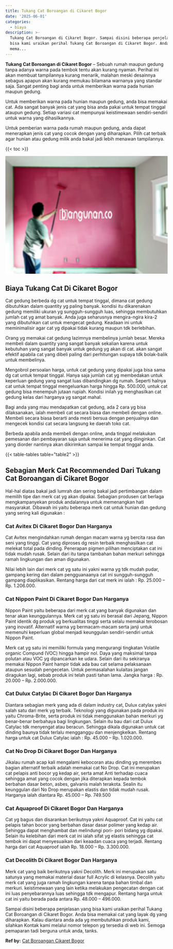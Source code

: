 ```yaml
---
title: Tukang Cat Boroangan di Cikaret Bogor
date: '2025-06-01'
categories:
  - biaya
description: >-
  Tukang Cat Boroangan di Cikaret Bogor. Sampai disini beberapa penjelasan yang
  bisa kami uraikan perihal Tukang Cat Boroangan di Cikaret Bogor. Anda bisa
  mema...
---
```


**Tukang Cat Boroangan di Cikaret Bogor** – Sebuah rumah maupun gedung tanpa adanya warna pada tembok tentu akan kurang nyaman. Perihal ini akan membuat tampilannya kurang menarik, malahan meski desainnya sebagus apapun akan kurang memukau bilamana warnanya yang standar saja. Sangat penting bagi anda untuk memberikan warna pada hunian maupun gedung.

Untuk memberikan warna pada hunian maupun gedung, anda bisa memakai cat. Ada sangat banyak jenis cat yang bisa anda pakai untuk tempat tinggal ataupun gedung. Setiap variasi cat mempunyai keistimewaan sendiri-sendiri untuk warna yang dihasilkannya.

Untuk pemberian warna pada rumah maupun gedung, anda dapat menerapkan jenis cat yang cocok dengan yang diharapkan. Pilih cat terbaik agar hunian atau gedung milik anda bakal jadi lebih menawan tampilannya.

{{< toc >}}

![Tukang Cat Boroangan di Cikaret Bogor](/images/jasa-cat-murah40.png)

## Biaya Tukang Cat Di Cikaret Bogor

Cat gedung berbeda dg cat untuk tempat tinggal, dimana cat gedung dibutuhkan dalam quantity yg paling banyak. kondisi itu dikarenakan gedung memiliki ukuran yg sungguh-sungguh luas, sehingga membutuhkan jumlah cat yg amat banyak. Anda juga seharusnya mengira-ngira kira-2 yang dibutuhkan cat untuk mengecat gedung. Keadaan ini untuk meminimalisir agar cat yg dipakai tidak kurang maupun tdk berlebihan.

Orang yg memakai cat gedung lazimnya membelinya jumlah besar. Mereka membeli dalam quantity yang sangat banyak sekalian karena untuk kebutuhan yang sangat banyak untuk gedung yg akan di cat. akan sangat efektif apabila cat yang dibeli paling dari perhitungan supaya tdk bolak-balik untuk membelinya.

Mengobrol persoalan harga, untuk cat gedung yang dipakai juga bisa sama dg cat untuk tempat tinggal. Hanya saja jumlah cat yg membedakan untuk keperluan gedung yang sangat luas dibandingkan dg rumah. Seperti halnya cat untuk tempat tinggal mengeluarkan harga hingga Rp. 500.000, untuk cat gedung bisa menempuh jutaan rupiah. Kondisi inilah yg menghasilkan cat gedung kelas dari harganya yg sangat mahal.

Bagi anda yang mau mendapatkan cat gedung, ada 2 cara yg bisa dilaksanakan, ialah membeli cat secara biasa dan membeli dengan online. Membeli secara biasa berarti anda mesti bersua dengan penjualnya dan mengecek kondisi cat secara langsung ke daerah toko cat.

Berbeda apabila anda membeli dengan online, anda tinggal melakukan pemesanan dan pembayaran saja untuk menerima cat yang diinginkan. Cat yang diorder nantinya akan dikirimkan sampai ke tempat tinggal anda.

{{< table-tables table="table2" >}}

## Sebagian Merk Cat Recommended Dari Tukang Cat Boroangan di Cikaret Bogor

Hal-hal diatas bakal jadi lumrah dan sering bakal jadi pertimbangan dalam memilih tipe dan merk cat yg akan dipakai. Sebagian produsen cat berlaga mengkampanyekan produk andalannya untuk memenangkan hati masyarakat. Dibawah ini yaitu beberapa merk cat untuk hunian dan gedung yang sering kali digunakan :

### Cat Avitex Di Cikaret Bogor Dan Harganya

Cat Avitex mengindahkan rumah dengan macam warna yg bercita rasa dan seni yang tinggi. Cat yang diproses dg resin terbaik menghasilkan cat melekat total pada dinding. Penerapan pigmen pilihan menciptakan cat ini tidak mudah rusak. Selain dari itu tanpa tambahan bahan merkuri sehingga ramah lingkungan dan aman digunakan.

Nilai lebih lain dari merk cat yg satu ini yakni warna yg tdk mudah pudar, gampang kering dan dalam pengguanaanya cat ini sungguh-sungguh gampang diaplikasikan. Rentang harga dari cat merk ini ialah : Rp. 25.000 – Rp. 1.206.000.

### Cat Nippon Paint Di Cikaret Bogor Dan Harganya

Nippon Paint yaitu beberapa dari merk cat yang banyak digunakan dan tenar akan keunggulannya. Merk cat yg satu ini berasal dari Jepang, Nippon Paint identik dg produk yg berkualitas tinggi serta selalu memakai terobosan yang inovatif. Alternatif warna yg bermacam-macam serta janji untuk memenuhi keperluan global menjadi keunggulan sendiri-sendiri untuk Nippon Paint.

Merk cat yg satu ini memiliki formula yang mengurangi tingkatan Volatile organic Compund (VOC) hingga hampir nol. Daya yang maksimal tanpa polutan atau VOC yg dipancarkan ke udara. Selain dari itu sekiranya memakai Nippon Paint hampir tidak ada bau cat selama pelaksanaan ataupun sesudah pengecetan. Untuk permasalahan kulaitas jangan diragukan lagi, sebab produk ini telah pasti tahan lama. Jangka harga : Rp. 20.000 – Rp. 2.000.000.

### Cat Dulux Catylac Di Cikaret Bogor Dan Harganya

Diantara sebagian merk yang ada di dalam industry cat, Dulux catylax yakni salah satu dari merk yg terbaik. Teknologi yang digunakan pada produk ini yaitu Chroma-Brite, serta produk ini tidak menggunakan bahan merkuri yg benar-benar berbahaya bagi lingkungan. Selain itu bau dari cat Dulux Catylac tdk menyengat atau beracun. Sehingga dikala digunakan untuk cat dinding baunya tidak terlalu mengganggu dan menjengkelkan. Rentang harga untuk cat Dulux Catylac ialah : Rp. 45.000 – Rp. 1.020.000.

### Cat No Drop Di Cikaret Bogor Dan Harganya

Jikalau rumah acap kali mengalami kebocoran atau dinding yg merembes bagian alternatif terbaik adalah memakai cat No Drop. Cat ini merupakan cat pelapis anti bocor yg kedap air, serta amat Anti terhadap cuaca sehingga amat yang cocok dengan jika diterapkan kepada tembok berbahan dasar beton, asbes, galvanis malah terakota. Sealin itu keunggulan dari No Drop merupakan elastis dan tidak mudah rusak. Harganya ialah diantara Rp. 45.000 – Rp. 749.500

### Cat Aquaproof Di Cikaret Bogor Dan Harganya

Cat yg bagus dan disarankan berikutnya yakni Aquaproof. Cat ini yaitu cat pelapis tahan bocor yang berbahan dasar dasar polimer yang kedap air. Sehingga dapat menghambat dan melindungi pori- pori bidang yg dipakai. Selain itu kelebihan dari merk cat ini ialah sifat yg elastis sehingga cat tembok ini dapat menyesuaikan dari keaadan cuaca yang terjadi. Rentang harga dari cat Aquaproof ialah Rp. 18.000 – Rp. 3.300.000.

### Cat Decolith Di Cikaret Bogor Dan Harganya

Merk cat yang baik berikutnya yakni Decolith. Merk ini merupakan satu satunya yang memakai material dasar full Acrylic di kelasnya. Decolih yaitu merk cat yang juga ramah lingkungan karena tanpa bahan timbal dan merkuri. keistimewaan yang lain ketika melakukan pengecatan dengan cat ini luas penyebarannya luas sehingga tdk mengapur. Rentang harga untuk cat ini yaitu berada pada antara Rp. 48.000 – 496.000.

Sampai disini beberapa penjelasan yang bisa kami uraikan perihal Tukang Cat Boroangan di Cikaret Bogor. Anda bisa memakai cat yang layak dg yang diharapkan. Kalau diantara anda ada yg membutuhkan produk kami, silahkan Kontak kami melalui nomor telepon yg tersedia di web ini. Semoga pemaparan tadi berguna untuk anda, tanks.

**Ref by:** [Cat Boroangan Cikaret Bogor](https://id.wikipedia.org/wiki/Cat)
